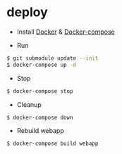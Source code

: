 deploy
======
- Install [Docker][docker-install] & [Docker-compose][docker-compose-install]

[docker-install]:https://www.docker.com/products/docker
[docker-compose-install]:https://docs.docker.com/compose/

- Run
```bash
$ git submodule update --init
$ docker-compose up -d
```

- Stop
```bash
$ docker-compose stop
```

- Cleanup
```bash
$ docker-compose down
```

- Rebuild webapp
```bash
$ docker-compose build webapp
```

